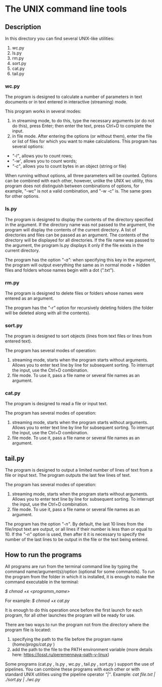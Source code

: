 # The UNIX command line tools

## Description

In this directory you can find several UNIX-like utilities:
1) wc.py
2) ls.py
3) rm.py
4) sort.py
5) cat.py
6) tail.py

### wc.py
The program is designed to calculate a number of parameters in text documents or in text entered in interactive (streaming) mode.

This program works in several modes: 
1) in streaming mode, to do this, type the necessary arguments (or do not do this), press Enter; then enter the text, press Ctrl+D to complete the input.
2) in file mode. After entering the options (or without them), enter the file or list of files for which you want to make calculations.
This program has several options:
* *"-l"*, allows you to count rows;
* *"-w'*, allows you to count words;
* *"-c"*, allows you to count bytes in an object (string or file)

When running without options, all three parameters will be counted.
Options can be combined with each other, however, unlike the UNIX wc utility, this program does not distinguish between combinations of options, for example, "-wc" is not a valid combination, and "-w -c" is. The same goes for other options.

### ls.py

The program is designed to display the contents of the directory specified in the argument. If the directory name was not passed to the argument, the program will display the contents of the current directory. A list of directories and files can be passed as an argument. The contents of the directory will be displayed for all directories. If the file name was passed to the argument, the program ls.py displays it only if the file exists in the current directory.

The program has the option *"-a"*: when specifying this key in the argument, the program will output everything the same as in normal mode + hidden files and folders whose names begin with a dot (".txt").

### rm.py

The program is designed to delete files or folders whose names were entered as an argument.

The program has the *"-r"* option for recursively deleting folders (the folder will be deleted along with all the contents).

### sort.py

The program is designed to sort objects (lines from text files or lines from entered text).

The program has several modes of operation: 
1) streaming mode, starts when the program starts without arguments. Allows you to enter text line by line for subsequent sorting. To interrupt the input, use the Ctrl+D combination. 
2) file mode. To use it, pass a file name or several file names as an argument.

### cat.py

The program is designed to read a file or input text.

The program has several modes of operation: 
1) streaming mode, starts when the program starts without arguments. Allows you to enter text line by line for subsequent sorting. To interrupt the input, use the Ctrl+D combination. 
2) file mode. To use it, pass a file name or several file names as an argument.

## tail.py

The program is designed to output a limited number of lines of text from a file or input text. The program outputs the last few lines of text.

The program has several modes of operation: 
1) streaming mode, starts when the program starts without arguments. Allows you to enter text line by line for subsequent sorting. To interrupt the input, use the Ctrl+D combination. 
2) file mode. To use it, pass a file name or several file names as an argument.

The program has the option *"-n"*. By default, the last 10 lines from the file/input text are output, or all lines if their number is less than or equal to 10. If the *"-n"* option is used, then after it it is necessary to specify the number of the last lines to be output in the file or the text being entered.

## How to run the programs


All programs are run from the terminal command line by typing the command name/argument(s)/option (optional for some commands). To run the program from the folder in which it is installed, it is enough to make the command executable in the terminal:

*$ chmod +x <programm_name>*

For example:
*$ chmod +x cat.py*

It is enough to do this operation once before the first launch for each program, for all other launches the program will be ready for use.

There are two ways to run the program not from the directory where the program file is located: 
1) specifying the path to the file before the program name (*home/progs/cat.py* ) 
2) add the path to the file to the PATH environment variable (more details here: https://losst.ru/peremennaya-path-v-linux)

Some programs (cat.py , ls.py , wc.py , tail.py , sort.py ) support the use of pipelines. 
You can combine these programs with each other or with standard UNIX utilities using the pipeline operator *"|"*. 
Example: *cat file.txt | ./sort.py | ./wc.py*
